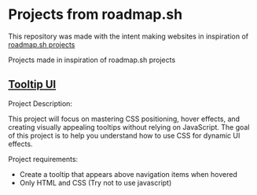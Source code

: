 # Projects from roadmap.sh

This repository was made with the intent making websites in inspiration of [roadmap.sh projects](https://roadmap.sh/projects)

Projects made in inspiration of roadmap.sh projects

## [Tooltip UI](https://roadmap.sh/projects/tooltip-ui)

Project Description:

This project will focus on mastering CSS positioning, hover effects, and creating visually appealing tooltips without relying on JavaScript.
The goal of this project is to help you understand how to use CSS for dynamic UI effects.

Project requirements:

- Create a tooltip that appears above navigation items when hovered
- Only HTML and CSS (Try not to use javascript)
